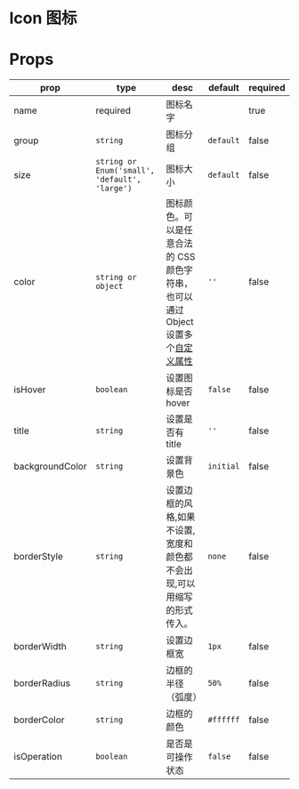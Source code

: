 # Icon 图标

# Props
| prop            | type     | desc    | default     | required
| ------------    | -------- | ------- | ----------- | --|
| name            | required | 图标名字   |            | true|
| group           | `string` | 图标分组   |  `default`  | false|
| size            | `string or Enum('small', 'default', 'large')` | 图标大小   |   `default` | false|
| color           | `string or object` | 图标颜色。可以是任意合法的 CSS 颜色字符串，也可以通过 Object 设置多个[自定义属性](https://developer.mozilla.org/en-US/docs/Web/CSS/Using_CSS_variables)   |  `''`  | false|
| isHover         | `boolean` | 设置图标是否hover   |  `false`  | false|
| title           | `string`  | 设置是否有title   |  `''`  | false|
| backgroundColor | `string`  | 设置背景色  |  `initial`   | false|
| borderStyle     | `string`  | 设置边框的风格,如果不设置,宽度和颜色都不会出现,可以用缩写的形式传入。 | `none`  | false|
| borderWidth     | `string`  | 设置边框宽  |  `1px`  | false|
| borderRadius    | `string`  | 边框的半径（弧度）   | `50%`   | false|
| borderColor     | `string`  | 边框的颜色  | `#ffffff`   | false|
| isOperation     | `boolean` | 是否是可操作状态| `false`|false|
